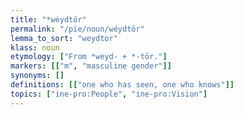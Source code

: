 ```yaml
---
title: "*wéydtōr"
permalink: "/pie/noun/wéydtōr"
lemma_to_sort: "weydtor"
klass: noun
etymology: ["From *weyd- +‎ *-tōr."]
markers: [["m", "masculine gender"]]
synonyms: []
definitions: [["one who has seen, one who knows"]]
topics: ["ine-pro:People", "ine-pro:Vision"]
---
```


